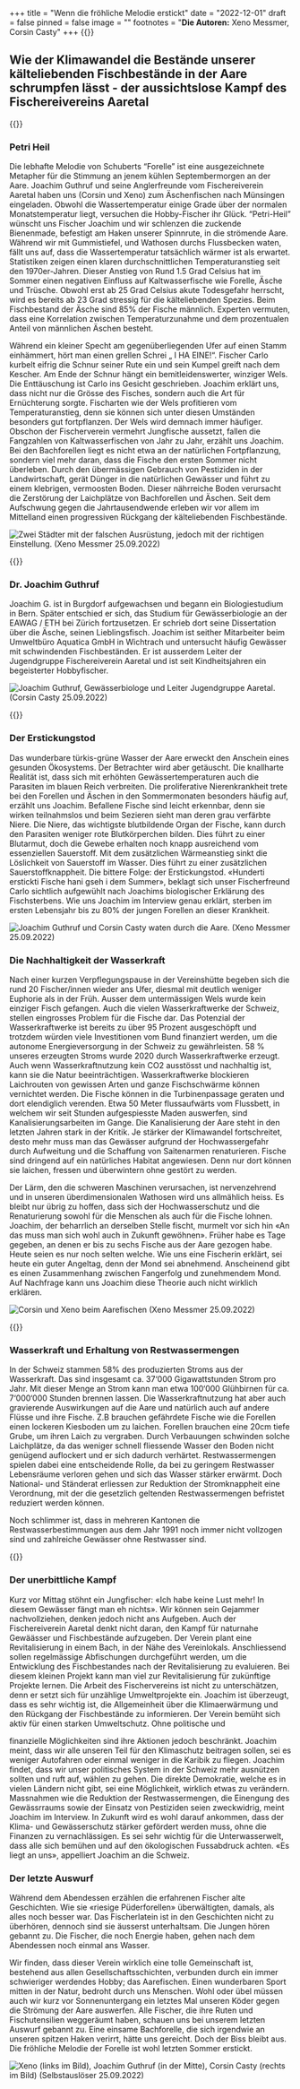 +++
title = "Wenn die fröhliche Melodie erstickt"
date = "2022-12-01"
draft = false
pinned = false
image = ""
footnotes = "**Die Autoren:** Xeno Messmer, Corsin Casty"
+++
{{<lead>}}

## Wie der Klimawandel die Bestände unserer kälteliebenden Fischbestände in der Aare schrumpfen lässt - der aussichtslose Kampf des Fischereivereins Aaretal

{{</lead>}}

### Petri Heil

Die lebhafte Melodie von Schuberts “Forelle” ist eine ausgezeichnete Metapher für die Stimmung an jenem kühlen Septembermorgen an der Aare. Joachim Guthruf und seine Anglerfreunde vom Fischereiverein Aaretal haben uns (Corsin und Xeno) zum Äschenfischen nach Münsingen eingeladen. Obwohl die Wassertemperatur einige Grade über der normalen Monatstemperatur liegt, versuchen die Hobby-Fischer ihr Glück. “Petri-Heil” wünscht uns Fischer Joachim und wir schlenzen die zuckende Bienenmade, befestigt am Haken unserer Spinnrute, in die strömende Aare. Während wir mit Gummistiefel, und Wathosen durchs Flussbecken waten, fällt uns auf, dass die Wassertemperatur tatsächlich wärmer ist als erwartet. Statistiken zeigen einen klaren durchschnittlichen Temperaturanstieg seit den 1970er-Jahren. Dieser Anstieg von Rund 1.5 Grad Celsius hat im Sommer einen negativen Einfluss auf Kaltwasserfische wie Forelle, Äsche und Trüsche. Obwohl erst ab 25 Grad Celsius akute Todesgefahr herrscht, wird es bereits ab 23 Grad stressig für die kälteliebenden Spezies. Beim Fischbestand der Äsche sind 85% der Fische männlich. Experten vermuten, dass eine Korrelation zwischen Temperaturzunahme und dem prozentualen Anteil von männlichen Äschen besteht.

Während ein kleiner Specht am gegenüberliegenden Ufer auf einen Stamm einhämmert, hört man einen grellen Schrei „ I HA EINE!“. Fischer Carlo kurbelt eifrig die Schnur seiner Rute ein und sein Kumpel greift nach dem Kescher. Am Ende der Schnur hängt ein bemitleidenswerter, winziger Wels. Die Enttäuschung ist Carlo ins Gesicht geschrieben. Joachim erklärt uns, dass nicht nur die Grösse des Fisches, sondern auch die Art für Ernüchterung sorgte. Fischarten wie der Wels profitieren vom Temperaturanstieg, denn sie können sich unter diesen Umständen besonders gut fortpflanzen. Der Wels wird demnach immer häufiger. Obschon der Fischerverein vermehrt Jungfische aussetzt, fallen die Fangzahlen von Kaltwasserfischen von Jahr zu Jahr, erzählt uns Joachim. Bei den Bachforellen liegt es nicht etwa an der natürlichen Fortpflanzung, sondern viel mehr daran, dass die Fische den ersten Sommer nicht überleben. Durch den übermässigen Gebrauch von Pestiziden in der Landwirtschaft, gerät Dünger in die natürlichen Gewässer und führt zu einem klebrigen, vermoosten Boden. Dieser nährreiche Boden verursacht die Zerstörung der Laichplätze von Bachforellen und Äschen. Seit dem Aufschwung gegen die Jahrtausendwende erleben wir vor allem im Mittelland einen progressiven Rückgang der kälteliebenden Fischbestände.



![Zwei Städter mit der falschen Ausrüstung, jedoch mit der richtigen Einstellung. (Xeno Messmer 25.09.2022)](japsss.jpeg)

{{<box>}}

### Dr. Joachim Guthruf

Joachim G. ist in Burgdorf aufgewachsen und begann ein Biologiestudium in Bern. Später entschied er sich, das Studium für Gewässerbiologie an der EAWAG / ETH bei Zürich fortzusetzen. Er schrieb dort seine Dissertation über die Äsche, seinen Lieblingsfisch. Joachim ist seither Mitarbeiter beim Umweltbüro Aquatica GmbH in Wichtrach und untersucht häufig Gewässer mit schwindenden Fischbeständen. Er ist ausserdem Leiter der Jugendgruppe Fischereiverein Aaretal und ist seit Kindheitsjahren ein begeisterter Hobbyfischer.

![Joachim Guthruf, Gewässerbiologe und Leiter Jugendgruppe Aaretal. (Corsin Casty 25.09.2022)](1-duli.jpeg)

{{</box>}}

### Der Erstickungstod

Das wunderbare türkis-grüne Wasser der Aare erweckt den Anschein eines gesunden Ökosystems. Der Betrachter wird aber getäuscht. Die knallharte Realität ist, dass sich mit erhöhten Gewässertemperaturen auch die Parasiten im blauen Reich verbreiten. Die proliferative Nierenkrankheit trete bei den Forellen und Äschen in den Sommermonaten besonders häufig auf, erzählt uns Joachim. Befallene Fische sind leicht erkennbar, denn sie wirken teilnahmslos und beim Sezieren sieht man deren grau verfärbte Niere. Die Niere, das wichtigste blutbildende Organ der Fische, kann durch den Parasiten weniger rote Blutkörperchen bilden. Dies führt zu einer Blutarmut, doch die Gewebe erhalten noch knapp ausreichend vom essenziellen Sauerstoff. Mit dem zusätzlichen Wärmeanstieg sinkt die Löslichkeit von Sauerstoff im Wasser. Dies führt zu einer zusätzlichen Sauerstoffknappheit. Die bittere Folge: der Erstickungstod. «Hunderti erstickti Fische hani gseh i dem Summer», beklagt sich unser Fischerfreund Carlo sichtlich aufgewühlt nach Joachims biologischer Erklärung des Fischsterbens. Wie uns Joachim im Interview genau erklärt, sterben im ersten Lebensjahr bis zu 80% der jungen Forellen an dieser Krankheit.

![Joachim Guthruf und Corsin Casty waten durch die Aare. (Xeno Messmer 25.09.2022)](jap-2.jpeg)

### Die Nachhaltigkeit der Wasserkraft

Nach einer kurzen Verpflegungspause in der Vereinshütte begeben sich die rund 20 Fischer/innen wieder ans Ufer, diesmal mit deutlich weniger Euphorie als in der Früh. Ausser dem untermässigen Wels wurde kein einziger Fisch gefangen. Auch die vielen Wasserkraftwerke der Schweiz, stellen eingrosses Problem für die Fische dar. Das Potenzial der Wasserkraftwerke ist bereits zu über 95 Prozent ausgeschöpft und trotzdem würden viele Investitionen vom Bund finanziert werden, um die autonome Energieversorgung in der Schweiz zu gewährleisten. 58 % unseres erzeugten Stroms wurde 2020 durch Wasserkraftwerke erzeugt. Auch wenn Wasserkraftnutzung kein CO2 ausstösst und nachhaltig ist, kann sie die Natur beeinträchtigen. Wasserkraftwerke blockieren Laichrouten von gewissen Arten und ganze Fischschwärme können vernichtet werden. Die Fische können in die Turbinenpassage geraten und dort elendiglich verenden. Etwa 50 Meter flussaufwärts vom Flussbett, in welchem wir seit Stunden aufgespiesste Maden auswerfen, sind Kanalisierungsarbeiten im Gange. Die Kanalisierung der Aare steht in den letzten Jahren stark in der Kritik. Je stärker der Klimawandel fortschreitet, desto mehr muss man das Gewässer aufgrund der Hochwassergefahr durch Aufweitung und die Schaffung von Saitenarmen renaturieren. Fische sind dringend auf ein natürliches Habitat angewiesen. Denn nur dort können sie laichen, fressen und überwintern ohne gestört zu werden.

Der Lärm, den die schweren Maschinen verursachen, ist nervenzehrend und in unseren überdimensionalen Wathosen wird uns allmählich heiss. Es bleibt nur übrig zu hoffen, dass sich der Hochwasserschutz und die Renaturierung sowohl für die Menschen als auch für die Fische lohnen. Joachim, der beharrlich an derselben Stelle fischt, murmelt vor sich hin «An das muss man sich wohl auch in Zukunft gewöhnen». Früher habe es Tage gegeben, an denen er bis zu sechs Fische aus der Aare gezogen habe. Heute seien es nur noch selten welche. Wie uns eine Fischerin erklärt, sei heute ein guter Angeltag, denn der Mond sei abnehmend. Anscheinend gibt es einen Zusammenhang zwischen Fangerfolg und zunehmendem Mond. Auf Nachfrage kann uns Joachim diese Theorie auch nicht wirklich erklären.

![Corsin und Xeno beim Aarefischen (Xeno Messmer 25.09.2022)](jap-2d.jpeg)

{{<box>}}

### Wasserkraft und Erhaltung von Restwassermengen

In der Schweiz stammen 58% des produzierten Stroms aus der Wasserkraft. Das sind insgesamt ca. 37‘000 Gigawattstunden Strom pro Jahr. Mit dieser Menge an Strom kann man etwa 100‘000 Glühbirnen für ca. 7‘000‘000 Stunden brennen lassen. Die Wasserkraftnutzung hat aber auch gravierende Auswirkungen auf die Aare und natürlich auch auf andere Flüsse und ihre Fische. Z.B brauchen gefährdete Fische wie die Forellen einen lockeren Kiesboden um zu laichen. Forellen brauchen eine 20cm tiefe Grube, um ihren Laich zu vergraben. Durch Verbauungen schwinden solche Laichplätze, da das weniger schnell fliessende Wasser den Boden nicht genügend auflockert und er sich dadurch verhärtet. Restwassermengen spielen dabei eine entscheidende Rolle, da bei zu geringem Restwasser Lebensräume verloren gehen und sich das Wasser stärker erwärmt. Doch National- und Ständerat erliessen zur Reduktion der Stromknappheit eine Verordnung, mit der die gesetzlich geltenden Restwassermengen befristet reduziert werden können.

Noch schlimmer ist, dass in mehreren Kantonen die Restwasserbestimmungen aus dem Jahr 1991 noch immer nicht vollzogen sind und zahlreiche Gewässer ohne Restwasser sind.

{{</box>}}

### Der unerbittliche Kampf

Kurz vor Mittag stöhnt ein Jungfischer: «Ich habe keine Lust mehr! In diesem Gewässer fängt man eh nichts». Wir können sein Gejammer nachvollziehen, denken jedoch nicht ans Aufgeben. Auch der Fischereiverein Aaretal denkt nicht daran, den Kampf für naturnahe Gewäässer und Fischbestände aufzugeben. Der Verein plant eine Revitalisierung in einem Bach, in der Nähe des Vereinlokals. Anschliessend sollen regelmässige Abfischungen durchgeführt werden, um die Entwicklung des Fischbestandes nach der Revitalisierung zu evaluieren. Bei diesem kleinen Projekt kann man viel zur Revitalisierung für zukünftige Projekte lernen. Die Arbeit des Fischervereins ist nicht zu unterschätzen, denn er setzt sich für unzählige Umweltprojekte ein. Joachim ist überzeugt, dass es sehr wichtig ist, die Allgemeinheit über die Klimaerwärmung und den Rückgang der Fischbestände zu informieren. Der Verein bemüht sich aktiv für einen starken Umweltschutz. Ohne politische und

finanzielle Möglichkeiten sind ihre Aktionen jedoch beschränkt. Joachim meint, dass wir alle unseren Teil für den Klimaschutz beitragen sollen, sei es weniger Autofahren oder einmal weniger in die Karibik zu fliegen. Joachim findet, dass wir unser politisches System in der Schweiz mehr ausnützen sollten und ruft auf, wählen zu gehen. Die direkte Demokratie, welche es in vielen Ländern nicht gibt, sei eine Möglichkeit, wirklich etwas zu verändern. Massnahmen wie die Reduktion der Restwassermengen, die Einengung des Gewässrraums sowie der Einsatz von Pestiziden seien zweckwidrig, meint Joachim im Interview. In Zukunft wird es wohl darauf ankommen, dass der Klima- und Gewässerschutz stärker gefördert werden muss, ohne die Finanzen zu vernachlässigen. Es sei sehr wichtig für die Unterwasserwelt, dass alle sich bemühen und auf den ökologischen Fussabdruck achten. «Es liegt an uns», appelliert Joachim an die Schweiz.

### Der letzte Auswurf

Während dem Abendessen erzählen die erfahrenen Fischer alte Geschichten. Wie sie «riesige Püderforellen» überwältigten, damals, als alles noch besser war. Das Fischerlatein ist in den Geschichten nicht zu überhören, dennoch sind sie äusserst unterhaltsam. Die Jungen hören gebannt zu. Die Fischer, die noch Energie haben, gehen nach dem Abendessen noch einmal ans Wasser.

Wir finden, dass dieser Verein wirklich eine tolle Gemeinschaft ist, bestehend aus allen Gesellschaftsschichten, verbunden durch ein immer schwieriger werdendes Hobby; das Aarefischen. Einen wunderbaren Sport mitten in der Natur, bedroht durch uns Menschen. Wohl oder übel müssen auch wir kurz vor Sonnenuntergang ein letztes Mal unseren Köder gegen die Strömung der Aare auswerfen. Alle Fischer, die ihre Ruten und Fischutensilien weggeräumt haben, schauen uns bei unserem letzten Auswurf gebannt zu. Eine einsame Bachforelle, die sich irgendwie an unseren spitzen Haken verirrt, hätte uns gereicht. Doch der Biss bleibt aus. Die fröhliche Melodie der Forelle ist wohl letzten Sommer erstickt.

![Xeno (links im Bild), Joachim Guthruf (in der Mitte), Corsin Casty (rechts im Bild) (Selbstauslöser 25.09.2022)](jap-3.jpeg)